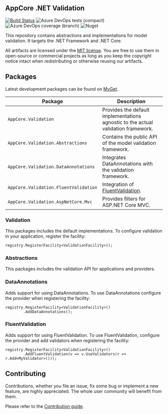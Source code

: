 AppCore .NET Validation
-----------------------

[![Build Status](https://dev.azure.com/AppCoreNet/Validation/_apis/build/status/AppCoreNet.Validation%20CI?branchName=dev)](https://dev.azure.com/AppCoreNet/Validation/_build/latest?definitionId=4&branchName=dev)
![Azure DevOps tests (compact)](https://img.shields.io/azure-devops/tests/AppCoreNet/Validation/4?compact_message)
![Azure DevOps coverage (branch)](https://img.shields.io/azure-devops/coverage/AppCoreNet/Validation/4/dev)
![Nuget](https://img.shields.io/nuget/v/AppCore.Validation.Abstractions)

This repository contains abstractions and implementations for model validation. It targets the .NET Framework and .NET Core.

All artifacts are licensed under the [MIT license](LICENSE). You are free to use them in open-source or commercial projects as long
as you keep the copyright notice intact when redistributing or otherwise reusing our artifacts.

## Packages

Latest development packages can be found on [MyGet](https://www.myget.org/gallery/appcorenet).

Package                                           | Description
--------------------------------------------------|------------------------------------------------------------------------------------------------------
`AppCore.Validation`                            | Provides the default implementations agnostic to the actual validation framework.
`AppCore.Validation.Abstractions`              | Contains the public API of the model validation framework.
`AppCore.Validation.DataAnnotations`           | Integrates DataAnnotations with the validation framework.
`AppCore.Validation.FluentValidation`          | Integration of [FluentValidation](https://fluentvalidation.net/).
`AppCore.Validation.AspNetCore.Mvc`            | Provides filters for ASP.NET Core MVC.

### Validation

This packages includes the default implementations. To configure validation in your application, register the facility:

```
registry.RegisterFacility<ValidationFacility>();
```

### Abstractions

This packages includes the validation API for applications and providers.

### DataAnnotations

Adds support for using DataAnnotations.
To use DataAnnotations configure the provider when registering the facility:
```
registry.RegisterFacility<ValidationFacility>()
        .AddDataAnnotations();
```

### FluentValidation

Adds support for using FluentValidation.
To use FluentValidation, configure the provider and add validators when registering the facility:
```
registry.RegisterFacility<ValidationFacility>()
        .AddFluentValidation(v => v.UseValidators(r => r.Add<MyValidator>()));
```

## Contributing

Contributions, whether you file an issue, fix some bug or implement a new feature, are highly appreciated. The whole user community
will benefit from them.

Please refer to the [Contribution guide](CONTRIBUTING.md).
